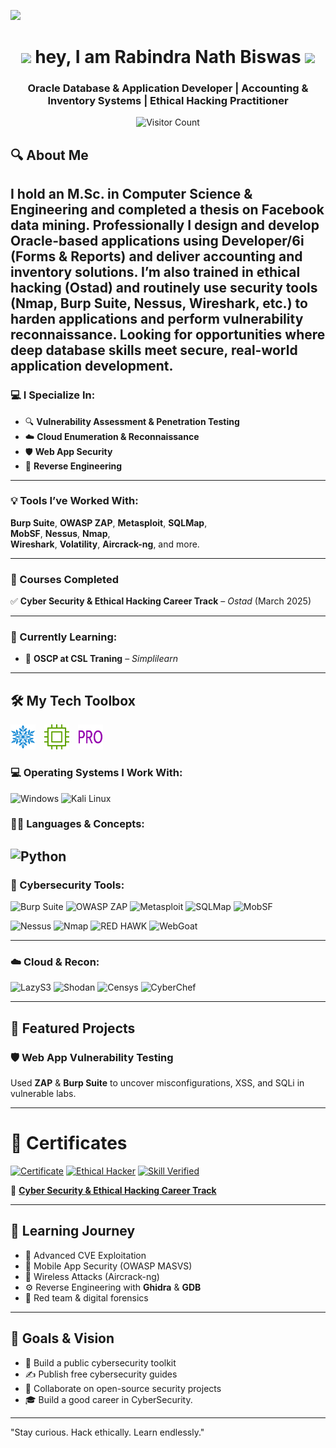 ![](https://media.licdn.com/dms/image/v2/D5616AQEnUoVVPhjA_w/profile-displaybackgroundimage-shrink_350_1400/profile-displaybackgroundimage-shrink_350_1400/0/1711456067307?e=1753920000&v=beta&t=M3B_KK6O3zahEwz0R-VH0J0cH23D13b86cgvLI43Nss)

<div align="center">
<h1><img height="80" src="https://media.giphy.com/media/M9gbBd9nbDrOTu1Mqx/giphy.gif"  /> hey, I am Rabindra Nath Biswas <img src="https://emojis.slackmojis.com/emojis/images/1531849430/4246/blob-sunglasses.gif?1531849430" width="30"/>


<h3 align="center">

Oracle Database & Application Developer | Accounting & Inventory Systems | Ethical Hacking Practitioner

</h3>

![Visitor Count](https://komarev.com/ghpvc/?username=rajtalukder159&style=flat-square&color=blue)
</div>

## 🔍 About Me
I hold an M.Sc. in Computer Science & Engineering and completed a thesis on Facebook data mining. Professionally I design and develop Oracle-based applications using Developer/6i (Forms & Reports) and deliver accounting and inventory solutions. I’m also trained in ethical hacking (Ostad) and routinely use security tools (Nmap, Burp Suite, Nessus, Wireshark, etc.) to harden applications and perform vulnerability reconnaissance. Looking for opportunities where deep database skills meet secure, real-world application development.
---

### 💻 I Specialize In:
- 🔍 **Vulnerability Assessment & Penetration Testing**  
- ☁️ **Cloud Enumeration & Reconnaissance**  
- 🛡️ **Web App Security**  
- 🧠 **Reverse Engineering**  
  

---

### 💡 Tools I’ve Worked With:

**Burp Suite**, **OWASP ZAP**, **Metasploit**, **SQLMap**,  
**MobSF**, **Nessus**, **Nmap**,  
**Wireshark**, 
**Volatility**, **Aircrack-ng**, and more.

---

### 📜 Courses Completed

✅ **Cyber Security & Ethical Hacking Career Track** – *Ostad* (March 2025)  

---

### 🧠 Currently Learning:
  - 📘 **OSCP at CSL Traning** – *Simplilearn*  

---

## 🛠️ My Tech Toolbox
<a href='https://archiveprogram.github.com/'><img src='https://raw.githubusercontent.com/acervenky/animated-github-badges/master/assets/acbadge.gif' width='40' height='40'></a> <a href='https://docs.github.com/en/developers'><img src='https://raw.githubusercontent.com/acervenky/animated-github-badges/master/assets/devbadge.gif' width='40' height='40'></a> <a href='https://github.com/pricing'><img src='https://raw.githubusercontent.com/acervenky/animated-github-badges/master/assets/pro.gif' width='40' height='40'></a> 

### 💻 Operating Systems I Work With:
![Windows](https://img.shields.io/badge/Windows-0078D6?style=for-the-badge&logo=windows&logoColor=white)
![Kali Linux](https://img.shields.io/badge/Kali_Linux-557C94?style=for-the-badge&logo=kalilinux&logoColor=white)

### 👨‍💻 Languages & Concepts:
![Python](https://img.shields.io/badge/Python-3670A0?style=for-the-badge&logo=python&logoColor=white) 
---

### 🧰 Cybersecurity Tools:
![Burp Suite](https://img.shields.io/badge/Burp_Suite-FE7A16?style=for-the-badge&logo=burpsuite&logoColor=white) ![OWASP ZAP](https://img.shields.io/badge/OWASP_ZAP-000000?style=for-the-badge&logo=OWASP&logoColor=white) ![Metasploit](https://img.shields.io/badge/Metasploit-4E8EE9?style=for-the-badge) ![SQLMap](https://img.shields.io/badge/SQLMap-9B59B6?style=for-the-badge) ![MobSF](https://img.shields.io/badge/MobSF-000000?style=for-the-badge) 

![Nessus](https://img.shields.io/badge/Nessus-003366?style=for-the-badge) ![Nmap](https://img.shields.io/badge/Nmap-0070C0?style=for-the-badge&logo=gnometerminal&logoColor=white) ![RED HAWK](https://img.shields.io/badge/RED_HAWK-CC0000?style=for-the-badge&logo=target&logoColor=white) ![WebGoat](https://img.shields.io/badge/WebGoat-800000?style=for-the-badge&logo=goat&logoColor=white) 

---

### ☁️ Cloud & Recon:
![LazyS3](https://img.shields.io/badge/LazyS3-333333?style=for-the-badge) ![Shodan](https://img.shields.io/badge/Shodan-FF0000?style=for-the-badge) ![Censys](https://img.shields.io/badge/Censys-0073CF?style=for-the-badge) ![CyberChef](https://img.shields.io/badge/CyberChef-5A5A5A?style=for-the-badge&logo=apache&logoColor=white)

---

## 🚀 Featured Projects

### 🛡️ Web App Vulnerability Testing
Used **ZAP** & **Burp Suite** to uncover misconfigurations, XSS, and SQLi in vulnerable labs.

---
# 📜 Certificates

[![Certificate](https://img.shields.io/badge/Certified-CyberSecurity-blueviolet?style=for-the-badge&logo=Hackaday&logoColor=white)](https://ostad.app/share/certificate/a27041-shimon-talukder-raj)
[![Ethical Hacker](https://img.shields.io/badge/Ethical%20Hacker-Yes-success?style=for-the-badge&logo=TryHackMe&logoColor=white)](https://ostad.app)
[![Skill Verified](https://img.shields.io/badge/Skill-Verified-green?style=for-the-badge&logo=Ostad)](https://ostad.app)

👾 **[Cyber Security & Ethical Hacking Career Track](https://ostad.app/share/certificate/c27077-rabindra-nath-biswas)**

---
## 📘 Learning Journey
- 🔧 Advanced CVE Exploitation
- 📱 Mobile App Security (OWASP MASVS)
- 📡 Wireless Attacks (Aircrack-ng)
- ⚙️ Reverse Engineering with **Ghidra** & **GDB**
- 👾 Red team & digital forensics

---

## 🧠 Goals & Vision
- 🧰 Build a public cybersecurity toolkit 
- ✍️ Publish free cybersecurity guides
- 🤝 Collaborate on open-source security projects
- 🎓 Build a good career in CyberSecurity. 

---



"Stay curious. Hack ethically. Learn endlessly."
</div>
